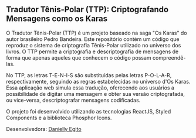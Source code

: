 ## Tradutor Tênis-Polar (TTP): Criptografando Mensagens como os Karas

O Tradutor Tênis-Polar (TTP) é um projeto baseado na saga "Os Karas" do autor brasileiro Pedro Bandeira. 
Este repositório contém um código que reproduz o sistema de criptografia Tênis-Polar utilizado no universo dos livros. O TTP permite a criptografia e descriptografia de mensagens de forma que apenas aqueles que conhecem o código possam compreendê-las.

No TTP, as letras T-E-N-I-S são substituídas pelas letras P-O-L-A-R, respectivamente, seguindo as regras estabelecidas no universo d'Os Karas. Essa aplicação web simula essa tradução, oferecendo aos usuários a possibilidade de digitar uma mensagem e obter sua versão criptografada, ou vice-versa, descriptografar mensagens codificadas.

O projeto foi desenvolvido utilizando as tecnologias ReactJS, Styled Components e a biblioteca Phosphor Icons.

Desenvolvedora:
[Danielly Egito](https://github.com/degito)
